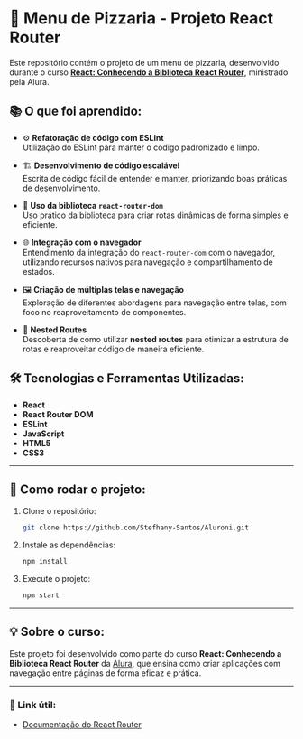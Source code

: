 # 🍕 Menu de Pizzaria - Projeto React Router

Este repositório contém o projeto de um menu de pizzaria, desenvolvido durante o curso **[React: Conhecendo a Biblioteca React Router](https://www.alura.com.br/curso-online-react-router)**, ministrado pela Alura.


## 📚 O que foi aprendido:
- ⚙️ **Refatoração de código com ESLint**  
  Utilização do ESLint para manter o código padronizado e limpo.
  
- 🏗️ **Desenvolvimento de código escalável**  
  Escrita de código fácil de entender e manter, priorizando boas práticas de desenvolvimento.

- 🚀 **Uso da biblioteca `react-router-dom`**  
  Uso prático da biblioteca para criar rotas dinâmicas de forma simples e eficiente.

- 🌐 **Integração com o navegador**  
  Entendimento da integração do `react-router-dom` com o navegador, utilizando recursos nativos para navegação e compartilhamento de estados.

- 🖼️ **Criação de múltiplas telas e navegação**  
  Exploração de diferentes abordagens para navegação entre telas, com foco no reaproveitamento de componentes.

- 🔀 **Nested Routes**  
  Descoberta de como utilizar **nested routes** para otimizar a estrutura de rotas e reaproveitar código de maneira eficiente.

## 🛠️ Tecnologias e Ferramentas Utilizadas:
- **React** 
- **React Router DOM**
- **ESLint**
- **JavaScript**
- **HTML5**
- **CSS3**

---

## 🚀 Como rodar o projeto:
1. Clone o repositório:
   ```bash
   git clone https://github.com/Stefhany-Santos/Aluroni.git
   ```
2. Instale as dependências:
   ```bash
   npm install
   ```
3. Execute o projeto:
   ```bash
   npm start
   ```

---

## 💡 Sobre o curso:
Este projeto foi desenvolvido como parte do curso **React: Conhecendo a Biblioteca React Router** da [Alura](https://www.alura.com.br/), que ensina como criar aplicações com navegação entre páginas de forma eficaz e prática.

---

### 🔗 Link útil:
- [Documentação do React Router](https://reactrouter.com/)


